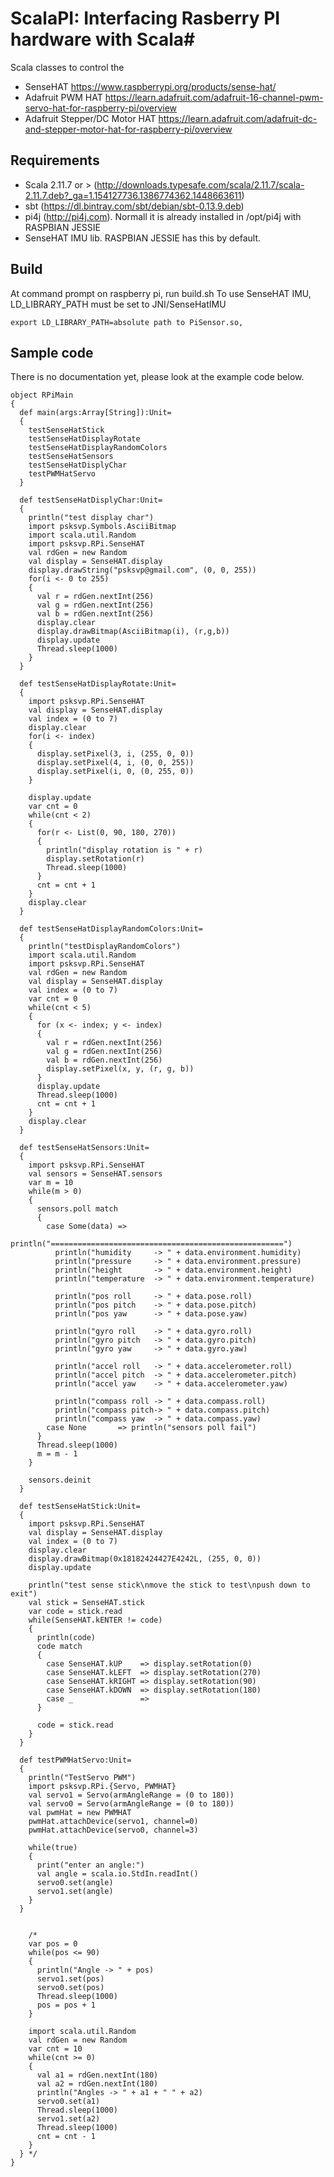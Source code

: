 # ScalaPI: Interfacing Rasberry PI hardware with Scala#

Scala classes to control the 
* SenseHAT  https://www.raspberrypi.org/products/sense-hat/
* Adafruit PWM HAT https://learn.adafruit.com/adafruit-16-channel-pwm-servo-hat-for-raspberry-pi/overview
* Adafruit Stepper/DC Motor HAT https://learn.adafruit.com/adafruit-dc-and-stepper-motor-hat-for-raspberry-pi/overview
 
## Requirements
* Scala 2.11.7 or > (http://downloads.typesafe.com/scala/2.11.7/scala-2.11.7.deb?_ga=1.154127736.1386774362.1448663611)
* sbt (https://dl.bintray.com/sbt/debian/sbt-0.13.9.deb)
* pi4j (http://pi4j.com). Normall it is already installed in /opt/pi4j with RASPBIAN JESSIE
* SenseHAT IMU lib. RASPBIAN JESSIE has this by default.

## Build
At command prompt on raspberry pi, run build.sh
To use SenseHAT IMU, LD_LIBRARY_PATH must be set to JNI/SenseHatIMU

```
export LD_LIBRARY_PATH=absolute path to PiSensor.so, 
```

## Sample code
There is no documentation yet, please look at the example code below. 



```
object RPiMain
{
  def main(args:Array[String]):Unit=
  {
    testSenseHatStick
    testSenseHatDisplayRotate
    testSenseHatDisplayRandomColors
    testSenseHatSensors
    testSenseHatDisplyChar
    testPWMHatServo
  }

  def testSenseHatDisplyChar:Unit=
  {
    println("test display char")
    import psksvp.Symbols.AsciiBitmap
    import scala.util.Random
    import psksvp.RPi.SenseHAT
    val rdGen = new Random
    val display = SenseHAT.display
    display.drawString("psksvp@gmail.com", (0, 0, 255))
    for(i <- 0 to 255)
    {
      val r = rdGen.nextInt(256)
      val g = rdGen.nextInt(256)
      val b = rdGen.nextInt(256)
      display.clear
      display.drawBitmap(AsciiBitmap(i), (r,g,b))
      display.update
      Thread.sleep(1000)
    }
  }

  def testSenseHatDisplayRotate:Unit=
  {
    import psksvp.RPi.SenseHAT
    val display = SenseHAT.display
    val index = (0 to 7)
    display.clear
    for(i <- index)
    {
      display.setPixel(3, i, (255, 0, 0))
      display.setPixel(4, i, (0, 0, 255))
      display.setPixel(i, 0, (0, 255, 0))
    }

    display.update
    var cnt = 0
    while(cnt < 2)
    {
      for(r <- List(0, 90, 180, 270))
      {
        println("display rotation is " + r)
        display.setRotation(r)
        Thread.sleep(1000)
      }
      cnt = cnt + 1
    }
    display.clear
  }

  def testSenseHatDisplayRandomColors:Unit=
  {
    println("testDisplayRandomColors")
    import scala.util.Random
    import psksvp.RPi.SenseHAT
    val rdGen = new Random
    val display = SenseHAT.display
    val index = (0 to 7)
    var cnt = 0
    while(cnt < 5)
    {
      for (x <- index; y <- index)
      {
        val r = rdGen.nextInt(256)
        val g = rdGen.nextInt(256)
        val b = rdGen.nextInt(256)
        display.setPixel(x, y, (r, g, b))
      }
      display.update
      Thread.sleep(1000)
      cnt = cnt + 1
    }
    display.clear
  }

  def testSenseHatSensors:Unit=
  {
    import psksvp.RPi.SenseHAT
    val sensors = SenseHAT.sensors
    var m = 10
    while(m > 0)
    {
      sensors.poll match
      {
        case Some(data) =>
          println("====================================================")
          println("humidity     -> " + data.environment.humidity)
          println("pressure     -> " + data.environment.pressure)
          println("height       -> " + data.environment.height)
          println("temperature  -> " + data.environment.temperature)

          println("pos roll     -> " + data.pose.roll)
          println("pos pitch    -> " + data.pose.pitch)
          println("pos yaw      -> " + data.pose.yaw)

          println("gyro roll    -> " + data.gyro.roll)
          println("gyro pitch   -> " + data.gyro.pitch)
          println("gyro yaw     -> " + data.gyro.yaw)

          println("accel roll   -> " + data.accelerometer.roll)
          println("accel pitch  -> " + data.accelerometer.pitch)
          println("accel yaw    -> " + data.accelerometer.yaw)

          println("compass roll -> " + data.compass.roll)
          println("compass pitch-> " + data.compass.pitch)
          println("compass yaw  -> " + data.compass.yaw)
        case None       => println("sensors poll fail")
      }
      Thread.sleep(1000)
      m = m - 1
    }

    sensors.deinit
  }

  def testSenseHatStick:Unit=
  {
    import psksvp.RPi.SenseHAT
    val display = SenseHAT.display
    val index = (0 to 7)
    display.clear
    display.drawBitmap(0x18182424427E4242L, (255, 0, 0))
    display.update

    println("test sense stick\nmove the stick to test\npush down to exit")
    val stick = SenseHAT.stick
    var code = stick.read
    while(SenseHAT.kENTER != code)
    {
      println(code)
      code match
      {
        case SenseHAT.kUP    => display.setRotation(0)
        case SenseHAT.kLEFT  => display.setRotation(270)
        case SenseHAT.kRIGHT => display.setRotation(90)
        case SenseHAT.kDOWN  => display.setRotation(180)
        case _               =>
      }

      code = stick.read
    }
  }

  def testPWMHatServo:Unit=
  {
    println("TestServo PWM")
    import psksvp.RPi.{Servo, PWMHAT}
    val servo1 = Servo(armAngleRange = (0 to 180))
    val servo0 = Servo(armAngleRange = (0 to 180))
    val pwmHat = new PWMHAT
    pwmHat.attachDevice(servo1, channel=0)
    pwmHat.attachDevice(servo0, channel=3)

    while(true)
    {
      print("enter an angle:")
      val angle = scala.io.StdIn.readInt()
      servo0.set(angle)
      servo1.set(angle)
    }
  }


    /*
    var pos = 0
    while(pos <= 90)
    {
      println("Angle -> " + pos)
      servo1.set(pos)
      servo0.set(pos)
      Thread.sleep(1000)
      pos = pos + 1
    }

    import scala.util.Random
    val rdGen = new Random
    var cnt = 10
    while(cnt >= 0)
    {
      val a1 = rdGen.nextInt(180)
      val a2 = rdGen.nextInt(180)
      println("Angles -> " + a1 + " " + a2)
      servo0.set(a1)
      Thread.sleep(1000)
      servo1.set(a2)
      Thread.sleep(1000)
      cnt = cnt - 1
    }
  } */
}
```
